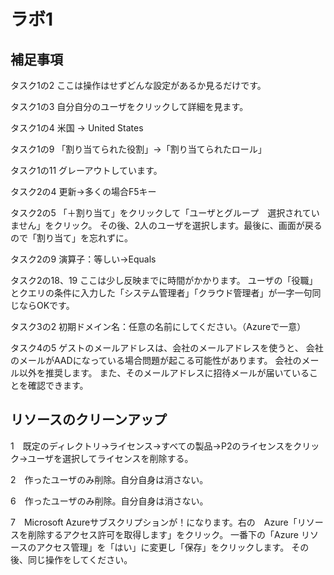 # ラボ1

## 補足事項

タスク1の2
ここは操作はせずどんな設定があるか見るだけです。

タスク1の3
自分自分のユーザをクリックして詳細を見ます。

タスク1の4
米国 → United States

タスク1の9
「割り当てられた役割」→「割り当てられたロール」

タスク1の11
グレーアウトしています。

タスク2の4
更新→多くの場合F5キー

タスク2の5
「＋割り当て」をクリックして「ユーザとグループ　選択されていません」をクリック。
その後、2人のユーザを選択します。最後に、画面が戻るので「割り当て」を忘れずに。

タスク2の9
演算子：等しい→Equals

タスク2の18、19
ここは少し反映までに時間がかかります。
ユーザの「役職」とクエリの条件に入力した「システム管理者」「クラウド管理者」が一字一句同じならOKです。

タスク3の2
初期ドメイン名：任意の名前にしてください。（Azureで一意）

タスク4の5
ゲストのメールアドレスは、会社のメールアドレスを使うと、
会社のメールがAADになっている場合問題が起こる可能性があります。
会社のメール以外を推奨します。
また、そのメールアドレスに招待メールが届いていることを確認できます。

## リソースのクリーンアップ

1　既定のディレクトリ→ライセンス→すべての製品→P2のライセンスをクリック→ユーザを選択してライセンスを削除する。

2　作ったユーザのみ削除。自分自身は消さない。

6　作ったユーザのみ削除。自分自身は消さない。

7　Microsoft Azureサブスクリプションが！になります。右の　Azure「リソースを削除するアクセス許可を取得します」をクリック。
一番下の「Azure リソースのアクセス管理」を「はい」に変更し「保存」をクリックします。
その後、同じ操作をしてください。